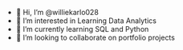 - 👋 Hi, I’m @williekarlo028
- 👀 I’m interested in Learning Data Analytics
- 🌱 I’m currently learning SQL and Python
- 💞️ I’m looking to collaborate on portfolio projects

<!---
williekarlo028/williekarlo028 is a ✨ special ✨ repository because its `README.md` (this file) appears on your GitHub profile.
You can click the Preview link to take a look at your changes.
--->
